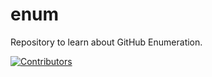 # enum
Repository to learn about GitHub Enumeration.




















































































































































































[![Contributors](https://img.shields.io/badge/Contributors-3-brightgreen)](https://github.com/EurydiceCorp/enum/graphs/contributors)
